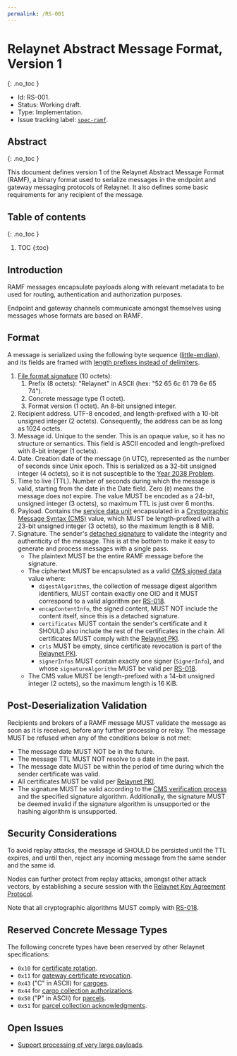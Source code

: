 ```yaml
---
permalink: /RS-001
---
```

# Relaynet Abstract Message Format, Version 1
{: .no_toc }

- Id: RS-001.
- Status: Working draft.
- Type: Implementation.
- Issue tracking label: [`spec-ramf`](https://github.com/relaynet/specs/labels/spec-ramf).

## Abstract
{: .no_toc }

This document defines version 1 of the Relaynet Abstract Message Format (RAMF), a binary format used to serialize messages in the endpoint and gateway messaging protocols of Relaynet. It also defines some basic requirements for any recipient of the message.

## Table of contents
{: .no_toc }

1. TOC
{:toc}

## Introduction

RAMF messages encapsulate payloads along with relevant metadata to be used for routing, authentication and authorization purposes.

Endpoint and gateway channels communicate amongst themselves using messages whose formats are based on RAMF.

## Format

A message is serialized using the following byte sequence ([little-endian](https://en.wikipedia.org/wiki/Endianness)), and its fields are framed with [length prefixes instead of delimiters](https://blog.stephencleary.com/2009/04/message-framing.html).

1. [File format signature](https://en.wikipedia.org/wiki/List_of_file_signatures) (10 octets):
   1. Prefix (8 octets): "Relaynet" in ASCII (hex: "52 65 6c 61 79 6e 65 74").
   1. Concrete message type (1 octet).
   1. Format version (1 octet). An 8-bit unsigned integer.
1. Recipient address. UTF-8 encoded, and length-prefixed with a 10-bit unsigned integer (2 octets). Consequently, the address can be as long as 1024 octets.
1. Message id. Unique to the sender. This is an opaque value, so it has no structure or semantics. This field is ASCII encoded and length-prefixed with 8-bit integer (1 octets).
1. Date. Creation date of the message (in UTC), represented as the number of seconds since Unix epoch. This is serialized as a 32-bit unsigned integer (4 octets), so it is not susceptible to the [Year 2038 Problem](https://en.wikipedia.org/wiki/Year_2038_problem).
1. Time to live (TTL). Number of seconds during which the message is valid, starting from the date in the Date field. Zero (`0`) means the message does not expire. The value MUST be encoded as a 24-bit, unsigned integer (3 octets), so maximum TTL is just over 6 months.
1. Payload. Contains the [service data unit](https://en.wikipedia.org/wiki/Service_data_unit) encapsulated in a [Cryptographic Message Syntax (CMS)](https://tools.ietf.org/html/rfc5652) value, which MUST be length-prefixed with a 23-bit unsigned integer (3 octets), so the maximum length is 8 MiB.
1. Signature. The sender's [detached signature](https://en.wikipedia.org/wiki/Detached_signature) to validate the integrity and authenticity of the message. This is at the bottom to make it easy to generate and process messages with a single pass.
   - The plaintext MUST be the entire RAMF message before the signature.
   - The ciphertext MUST be encapsulated as a valid [CMS signed data](https://tools.ietf.org/html/rfc5652#section-5) value where:
     - `digestAlgorithms`, the collection of message digest algorithm identifiers, MUST contain exactly one OID and it MUST correspond to a valid algorithm per [RS-018](rs018-algorithms.md).
     - `encapContentInfo`, the signed content, MUST NOT include the content itself, since this is a detached signature.
     - `certificates` MUST contain the sender's certificate and it SHOULD also include the rest of the certificates in the chain. All certificates MUST comply with the [Relaynet PKI](rs002-pki.md).
     - `crls` MUST be empty, since certificate revocation is part of the [Relaynet PKI](rs002-pki.md).
     - `signerInfos` MUST contain exactly one signer (`SignerInfo`), and whose `signatureAlgorithm` MUST be valid per [RS-018](rs018-algorithms.md).
   - The CMS value MUST be length-prefixed with a 14-bit unsigned integer (2 octets), so the maximum length is 16 KiB.

## Post-Deserialization Validation

Recipients and brokers of a RAMF message MUST validate the message as soon as it is received, before any further processing or relay. The message MUST be refused when any of the conditions below is not met:

- The message date MUST NOT be in the future.
- The message TTL MUST NOT resolve to a date in the past.
- The message date MUST be within the period of time during which the sender certificate was valid.
- All certificates MUST be valid per [Relaynet PKI](rs002-pki.md).
- The signature MUST be valid according to the [CMS verification process](https://tools.ietf.org/html/rfc5652#section-5.6) and the specified signature algorithm. Additionally, the signature MUST be deemed invalid if the signature algorithm is unsupported or the hashing algorithm is unsupported.

## Security Considerations

To avoid replay attacks, the message id SHOULD be persisted until the TTL expires, and until then, reject any incoming message from the same sender and the same id.

Nodes can further protect from replay attacks, amongst other attack vectors, by establishing a secure session with the [Relaynet Key Agreement Protocol](rs003-key-agreement.md).

Note that all cryptographic algorithms MUST comply with [RS-018](rs018-algorithms.md).

## Reserved Concrete Message Types

The following concrete types have been reserved by other Relaynet specifications:

- `0x10` for [certificate rotation](rs002-pki.md#certificate-and-key-rotation).
- `0x11` for [gateway certificate revocation](rs002-pki.md#gateway-certificate-revocation-gcr).
- `0x43` ("C" in ASCII) for [cargoes](rs000-core.md#cargo).
- `0x44` for [cargo collection authorizations](rs000-core.md#cca).
- `0x50` ("P" in ASCII) for [parcels](rs000-core.md#parcel).
- `0x51` for [parcel collection acknowledgments](rs000-core.md#pca).

## Open Issues

- [Support processing of very large payloads](https://github.com/relaynet/specs/issues/14).
